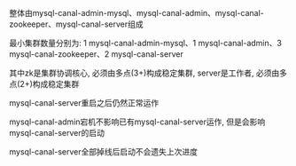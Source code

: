 整体由mysql-canal-admin-mysql、mysql-canal-admin、mysql-canal-zookeeper、mysql-canal-server组成

最小集群数量分别为: 1 mysql-canal-admin-mysql、1 mysql-canal-admin、3 mysql-canal-zookeeper、2 mysql-canal-server

其中zk是集群协调核心, 必须由多点(3+)构成稳定集群, server是工作者, 必须由多点(2+)构成稳定集群



mysql-canal-server重启之后仍然正常运作

mysql-canal-admin宕机不影响已有mysql-canal-server运作, 但是会影响mysql-canal-server的启动

mysql-canal-server全部掉线后启动不会遗失上次进度

